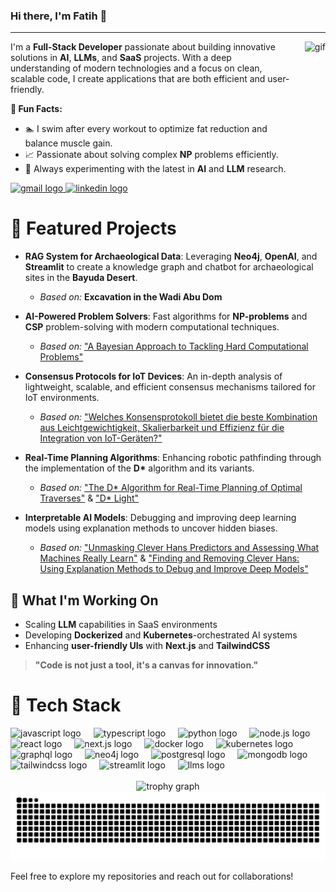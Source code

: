 ### Hi there, I'm **Fatih** 👋

---
<div align="left">
  <img align="right" src="https://i.imgflip.com/9jwhhs.gif" height="150" alt="gif" style="margin-left: 20px;" />
  <p>I'm a <strong>Full-Stack Developer</strong> passionate about building innovative solutions in <strong>AI</strong>, <strong>LLMs</strong>, and <strong>SaaS</strong> projects. With a deep understanding of modern technologies and a focus on clean, scalable code, I create applications that are both efficient and user-friendly.</p>
  <p><strong>🚀 Fun Facts:</strong></p>
  <ul>
    <li>🏊 I swim after every workout to optimize fat reduction and balance muscle gain.</li>
    <li>📈 Passionate about solving complex <strong>NP</strong> problems efficiently.</li>
    <li>🤖 Always experimenting with the latest in <strong>AI</strong> and <strong>LLM</strong> research.</li>
  </ul>
  <a href="https://mail.google.com/mail/u/?authuser=dfatih.pr@gmail.com" target="_blank">
    <img src="https://img.shields.io/static/v1?message=Gmail&logo=gmail&label=&color=D14836&logoColor=white&labelColor=&style=flat" height="35" alt="gmail logo" />
  </a>
  <a href="https://www.linkedin.com/in/fatih-d%C3%B6nmez-37bb11127/" target="_blank">
    <img src="https://img.shields.io/static/v1?message=LinkedIn&logo=linkedin&label=&color=0077B5&logoColor=white&labelColor=&style=flat" height="35" alt="linkedin logo" />
  </a>
</div>


# 🌟 Featured Projects

- **RAG System for Archaeological Data**: Leveraging **Neo4j**, **OpenAI**, and **Streamlit** to create a knowledge graph and chatbot for archaeological sites in the **Bayuda Desert**.
  - *Based on:* **Excavation in the Wadi Abu Dom**

- **AI-Powered Problem Solvers**: Fast algorithms for **NP-problems** and **CSP** problem-solving with modern computational techniques.
  - *Based on:* ["A Bayesian Approach to Tackling Hard Computational Problems"](https://arxiv.org/abs/1301.2279)

- **Consensus Protocols for IoT Devices**: An in-depth analysis of lightweight, scalable, and efficient consensus mechanisms tailored for IoT environments.
  - *Based on:* ["Welches Konsensprotokoll bietet die beste Kombination aus Leichtgewichtigkeit, Skalierbarkeit und Effizienz für die Integration von IoT-Geräten?"](https://github.com/dfatih/article.pdf)

- **Real-Time Planning Algorithms**: Enhancing robotic pathfinding through the implementation of the **D\*** algorithm and its variants.
  - *Based on:* ["The D\* Algorithm for Real-Time Planning of Optimal Traverses"](https://www.semanticscholar.org/paper/The-D*-Algorithm-for-Real-Time-Planning-of-Optimal-Stentz/8e60573c99d2d290dd9163272ea21727c382d00b) & ["D\* Light"](https://cdn.aaai.org/AAAI/2002/AAAI02-072.pdf)

- **Interpretable AI Models**: Debugging and improving deep learning models using explanation methods to uncover hidden biases.
  - *Based on:* ["Unmasking Clever Hans Predictors and Assessing What Machines Really Learn"](https://arxiv.org/abs/1902.10178) & ["Finding and Removing Clever Hans: Using Explanation Methods to Debug and Improve Deep Models"](https://arxiv.org/abs/1912.11425)

## 🚀 What I'm Working On

- Scaling **LLM** capabilities in SaaS environments
- Developing **Dockerized** and **Kubernetes**-orchestrated AI systems
- Enhancing **user-friendly UIs** with **Next.js** and **TailwindCSS**
> **"Code is not just a tool, it's a canvas for innovation."**


# 🔧 Tech Stack

<div align="left">
<img src="https://img.shields.io/badge/-JavaScript-F7DF1E?logo=javascript&logoColor=000" height="30" alt="javascript logo" />
<img width="12" />
<img src="https://img.shields.io/badge/-TypeScript-3178C6?logo=typescript&logoColor=fff" height="30" alt="typescript logo" />
<img width="12" />
<img src="https://img.shields.io/badge/-Python-3776AB?logo=python&logoColor=fff" height="30" alt="python logo" />
<img width="12" />
<img src="https://img.shields.io/badge/-Node.js-339933?logo=node.js&logoColor=fff" height="30" alt="node.js logo" />
<img width="12" />
<img src="https://img.shields.io/badge/-React-61DAFB?logo=react&logoColor=000" height="30" alt="react logo" />
<img width="12" />
<img src="https://img.shields.io/badge/-Next.js-000000?logo=next.js&logoColor=fff" height="30" alt="next.js logo" />
<img width="12" />
<img src="https://img.shields.io/badge/-Docker-2496ED?logo=docker&logoColor=fff" height="30" alt="docker logo" />
<img width="12" />
<img src="https://img.shields.io/badge/-Kubernetes-326CE5?logo=kubernetes&logoColor=fff" height="30" alt="kubernetes logo" />
<img width="12" />
<img src="https://img.shields.io/badge/-GraphQL-E10098?logo=graphql&logoColor=fff" height="30" alt="graphql logo" />
<img width="12" />
<img src="https://img.shields.io/badge/-Neo4j-008CC1?logo=neo4j&logoColor=fff" height="30" alt="neo4j logo" />
<img width="12" />
<img src="https://img.shields.io/badge/-PostgreSQL-4169E1?logo=postgresql&logoColor=fff" height="30" alt="postgresql logo" />
<img width="12" />
<img src="https://img.shields.io/badge/-MongoDB-47A248?logo=mongodb&logoColor=fff" height="30" alt="mongodb logo" />
<img width="12" />
<img src="https://img.shields.io/badge/-TailwindCSS-06B6D4?logo=tailwind-css&logoColor=fff" height="30" alt="tailwindcss logo" />
<img width="12" />
<img src="https://img.shields.io/badge/-Streamlit-FF4B4B?logo=streamlit&logoColor=fff" height="30" alt="streamlit logo" />
<img width="12" />
<img src="https://img.shields.io/badge/-LLMs-FF9900?logo=openai&logoColor=fff" height="30" alt="llms logo" />
</div>


<br clear="both">



<div align="center">
  <img src="https://github-profile-trophy.vercel.app?username=dfatih&theme=dracula&column=-1&row=1&margin-w=8&margin-h=8&no-bg=false&no-frame=false&order=4" height="150" alt="trophy graph"  />
</div>

<img src="https://raw.githubusercontent.com/dfatih/dfatih/output/snake.svg" alt="Snake animation" />

<br clear="both">

Feel free to explore my repositories and reach out for collaborations!
